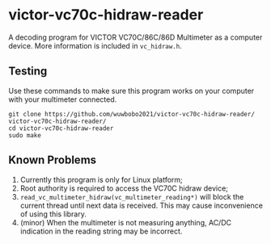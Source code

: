 # victor-vc70c-hidraw-reader
A decoding program for VICTOR VC70C/86C/86D Multimeter as a computer device.
More information is included in `vc_hidraw.h`.

## Testing
Use these commands to make sure this program works on your computer with your multimeter connected.
```
git clone https://github.com/wuwbobo2021/victor-vc70c-hidraw-reader/ victor-vc70c-hidraw-reader/
cd victor-vc70c-hidraw-reader
sudo make
```

## Known Problems
1. Currently this program is only for Linux platform;
2. Root authority is required to access the VC70C hidraw device;
3. `read_vc_multimeter_hidraw(vc_multimeter_reading*)` will block the current thread until next data is received. This may cause inconvenience of using this library.
4. (minor) When the multimeter is not measuring anything, AC/DC indication in the reading string may be incorrect.
